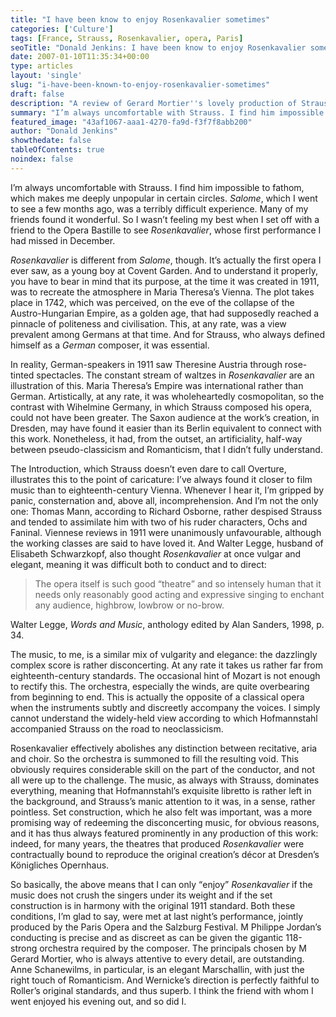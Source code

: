 ```yaml
---
title: "I have been know to enjoy Rosenkavalier sometimes"
categories: ['Culture']
tags: [France, Strauss, Rosenkavalier, opera, Paris]
seoTitle: "Donald Jenkins: I have been know to enjoy Rosenkavalier sometimes"
date: 2007-01-10T11:35:34+00:00
type: articles
layout: 'single'
slug: "i-have-been-known-to-enjoy-rosenkavalier-sometimes"  
draft: false
description: "A review of Gerard Mortier''s lovely production of Strauss''s Rosenkavalier at the Paris Bastille Opera."
summary: "I’m always uncomfortable with Strauss. I find him impossible to fathom, which makes me deeply unpopular in certain circles. Salome, which I went to see a few months ago, was a terribly difficult experience. Many of my friends found it wonderful. So I wasn’t feeling my best when I set off with a friend to the Opera Bastille to see Rosenkavalier, whose first performance I had missed in December"
featured_image: "43af1067-aaa1-4270-fa9d-f3f7f8abb200"
author: "Donald Jenkins"
showthedate: false
tableOfContents: true
noindex: false
---
```


I’m always uncomfortable with Strauss. I find him impossible to fathom, which makes me deeply unpopular in certain circles. _Salome_, which I went to see a few months ago, was a terribly difficult experience. Many of my friends found it wonderful. So I wasn’t feeling my best when I set off with a friend to the Opera Bastille to see _Rosenkavalier_, whose first performance I had missed in December.

*Rosenkavalier* is different from *Salome*, though. It’s actually the first opera I ever saw, as a young boy at Covent Garden. And to understand it properly, you have to bear in mind that its purpose, at the time it was created in 1911, was to recreate the atmosphere in Maria Theresa’s Vienna. The plot takes place in 1742, which was perceived, on the eve of the collapse of the Austro-Hungarian Empire, as a golden age, that had supposedly reached a pinnacle of politeness and civilisation. This, at any rate, was a view prevalent among Germans at that time. And for Strauss, who always defined himself as a *German* composer, it was essential.

In reality, German-speakers in 1911 saw Theresine Austria through rose-tinted spectacles. The constant stream of waltzes in *Rosenkavalier* are an illustration of this. Maria Theresa’s Empire was international rather than German. Artistically, at any rate, it was wholeheartedly cosmopolitan, so the contrast with Wihelmine Germany, in which Strauss composed his opera, could not have been greater. The Saxon audience at the work’s creation, in Dresden, may have found it easier than its Berlin equivalent to connect with this work. Nonetheless, it had, from the outset, an artificiality, half-way between pseudo-classicism and Romanticism, that I didn’t fully understand.

The Introduction, which Strauss doesn’t even dare to call Overture, illustrates this to the point of caricature: I’ve always found it closer to film music than to eighteenth-century Vienna. Whenever I hear it, I’m gripped by panic, consternation and, above all, incomprehension. And I’m not the only one: Thomas Mann, according to Richard Osborne, rather despised Strauss and tended to assimilate him with two of his ruder characters, Ochs and Faninal. Viennese reviews in 1911 were unanimously unfavourable, although the working classes are said to have loved it. And Walter Legge, husband of Elisabeth Schwarzkopf, also thought _Rosenkavalier_ at once vulgar and elegant, meaning it was difficult both to conduct and to direct:

> The opera itself is such good <q>theatre</q> and so intensely human that it needs only reasonably good acting and expressive singing to enchant any audience, highbrow, lowbrow or no-brow.

<figcaption class="quote-source"> Walter Legge, <em>Words and Music</em>, anthology edited by Alan Sanders, 1998, p. 34.  
 </figcaption>
 
 The music, to me, is a similar mix of vulgarity and elegance: the dazzlingly complex score is rather disconcerting. At any rate it takes us rather far from eighteenth-century standards. The occasional hint of Mozart is not enough to rectify this. The orchestra, especially the winds, are quite overbearing from beginning to end. This is actually the opposite of a classical opera when the instruments subtly and discreetly accompany the voices. I simply cannot understand the widely-held view according to which Hofmannstahl accompanied Strauss on the road to neoclassicism.

Rosenkavalier effectively abolishes any distinction between recitative, aria and choir. So the orchestra is summoned to fill the resulting void. This obviously requires considerable skill on the part of the conductor, and not all were up to the challenge. The music, as always with Strauss, dominates everything, meaning that Hofmannstahl’s exquisite libretto is rather left in the background, and Strauss’s manic attention to it was, in a sense, rather pointless. Set construction, which he also felt was important, was a more promising way of redeeming the disconcerting music, for obvious reasons, and it has thus always featured prominently in any production of this work: indeed, for many years, the theatres that produced _Rosenkavalier_ were contractually bound to reproduce the original creation’s décor at Dresden’s Königliches Opernhaus.

So basically, the above means that I can only <q>enjoy</q> _Rosenkavalier_ if the music does not crush the singers under its weight and if the set construction is in harmony with the original 1911 standard. Both these conditions, I’m glad to say, were met at last night’s performance, jointly produced by the Paris Opera and the Salzburg Festival. M Philippe Jordan’s conducting is precise and as discreet as can be given the gigantic 118-strong orchestra required by the composer. The principals chosen by M Gerard Mortier, who is always attentive to every detail, are outstanding. Anne Schanewilms, in particular, is an elegant Marschallin, with just the right touch of Romanticism. And Wernicke’s direction is perfectly faithful to Roller’s original standards, and thus superb. I think the friend with whom I went enjoyed his evening out, and so did I.